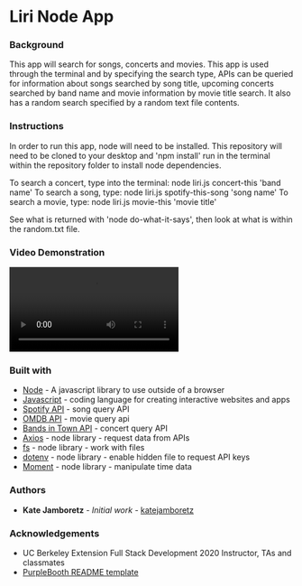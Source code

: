# Liri Node App

### Background

This app will search for songs, concerts and movies. This app is used through the terminal and by specifying the search type, APIs can be queried for information about songs searched by song title, upcoming concerts searched by band name and movie information by movie title search. It also has a random search specified by a random text file contents.

### Instructions

In order to run this app, node will need to be installed. This repository will need to be cloned to your desktop and 'npm install' run in the terminal within the repository folder to install node dependencies.

To search a concert, type into the terminal: node liri.js concert-this 'band name'
To search a song, type: node liri.js spotify-this-song 'song name'
To search a movie, type: node liri.js movie-this 'movie title'

See what is returned with 'node do-what-it-says', then look at what is within the random.txt file.

### Video Demonstration

![Liri Demo](LiriDemo2.mp4)

### Built with

- [Node](https://nodejs.org/en/) - A javascript library to use outside of a browser
- [Javascript](https://www.javascript.com/) - coding language for creating interactive websites and apps
- [Spotify API](https://www.npmjs.com/package/node-spotify-api) - song query API
- [OMDB API](http://www.omdbapi.com/) - movie query api
- [Bands in Town API](https://www.artists.bandsintown.com/login) - concert query API
- [Axios](https://www.npmjs.com/package/axios) - node library - request data from APIs
- [fs](https://nodejs.dev/the-nodejs-fs-module) - node library - work with files
- [dotenv](https://www.npmjs.com/package/dotenv) - node library - enable hidden file to request API keys
- [Moment](https://www.npmjs.com/package/moment) - node library - manipulate time data

### Authors

- **Kate Jamboretz** - _Initial work_ - [katejamboretz](https://github.com/katejamboretz)

### Acknowledgements

- UC Berkeley Extension Full Stack Development 2020 Instructor, TAs and classmates
- [PurpleBooth README template](https://gist.github.com/PurpleBooth/109311bb0361f32d87a2)
